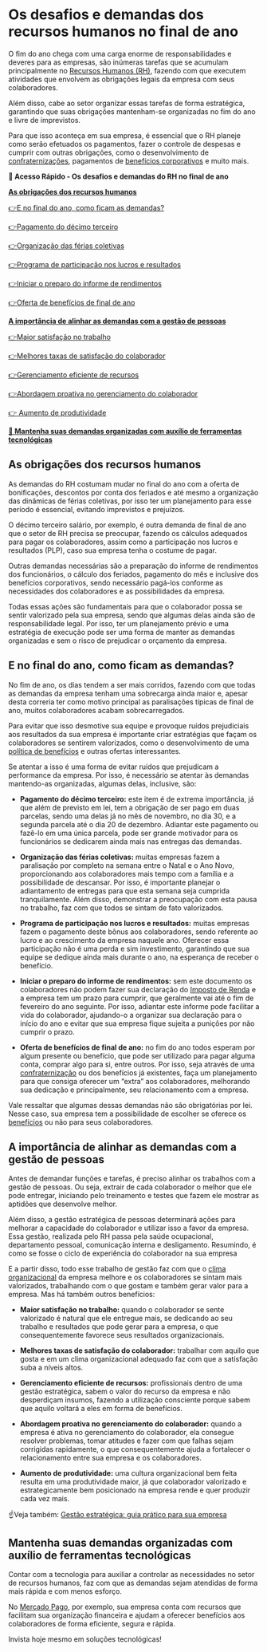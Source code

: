 # Os desafios e demandas dos recursos humanos no final de ano

O fim do ano chega com uma carga enorme de responsabilidades e deveres para as empresas, são inúmeras tarefas que se acumulam principalmente no [Recursos Humanos (RH)](https://meubolso.mercadopago.com.br/tendencias-de-rh), fazendo com que executem atividades que envolvem as obrigações legais da empresa com seus colaboradores.

Além disso, cabe ao setor organizar essas tarefas de forma estratégica, garantindo que suas obrigações mantenham-se organizadas no fim do ano e livre de imprevistos.

Para que isso aconteça em sua empresa, é essencial que o RH planeje como serão efetuados os pagamentos, fazer o controle de despesas e cumprir com outras obrigações, como o desenvolvimento de [confraternizações](https://meubolso.mercadopago.com.br/confraternizacao-de-fim-de-ano), pagamentos de [benefícios corporativos](https://meubolso.mercadopago.com.br/beneficios-corporativos-bem-estar-colaborador) e muito mais.

**💙 Acesso Rápido - Os desafios e demandas do RH no final de ano**

**[As obrigações dos recursos humanos](#A)**

[](#B)[👉](#M)[E no final do ano, como ficam as demandas?](#B)

[](#C)[👉](#M)[Pagamento do décimo terceiro](#C)

[](#D)[👉](#M)[Organização das férias coletivas](#D)

[](#E)[👉](#M)[Programa de participação nos lucros e resultados](#E)

[](#F)[👉](#M)[Iniciar o preparo do informe de rendimentos](#F)

[](#G)[👉](#M)[Oferta de benefícios de final de ano](#G)

**[A importância de alinhar as demandas com a gestão de pessoas](#H)**

[](#I)[👉](#M)[Maior satisfação no trabalho](#I)

[](#J)[👉](#M)[Melhores taxas de satisfação do colaborador](#J)

[](#K)[👉](#M)[Gerenciamento eficiente de recursos](#K)

[](#L)[👉](#M)[Abordagem proativa no gerenciamento do colaborador](#L)

[👉 Aumento de produtividade](#M)

**[💙 Mantenha suas demandas organizadas com auxílio de ferramentas tecnológicas](#N)**

[](#)
## **As obrigações dos recursos humanos**

As demandas do RH costumam mudar no final do ano com a oferta de bonificações, descontos por conta dos feriados e até mesmo a organização das dinâmicas de férias coletivas, por isso ter um planejamento para esse período é essencial, evitando imprevistos e prejuízos.

O décimo terceiro salário, por exemplo, é outra demanda de final de ano que o setor de RH precisa se preocupar, fazendo os cálculos adequados para pagar os colaboradores, assim como a participação nos lucros e resultados (PLP), caso sua empresa tenha o costume de pagar.

Outras demandas necessárias são a preparação do informe de rendimentos dos funcionários, o cálculo dos feriados, pagamento do mês e inclusive dos benefícios corporativos, sendo necessário pagá-los conforme as necessidades dos colaboradores e as possibilidades da empresa.

Todas essas ações são fundamentais para que o colaborador possa se sentir valorizado pela sua empresa, sendo que algumas delas ainda são de responsabilidade legal. Por isso, ter um planejamento prévio e uma estratégia de execução pode ser uma forma de manter as demandas organizadas e sem o risco de prejudicar o orçamento da empresa.

[](#)
## **E no final do ano, como ficam as demandas?**

No fim de ano, os dias tendem a ser mais corridos, fazendo com que todas as demandas da empresa tenham uma sobrecarga ainda maior e, apesar desta correria ter como motivo principal as paralisações típicas de final de ano, muitos colaboradores acabam sobrecarregados.

Para evitar que isso desmotive sua equipe e provoque ruídos prejudiciais aos resultados da sua empresa é importante criar estratégias que façam os colaboradores se sentirem valorizados, como o desenvolvimento de uma [política de benefícios](https://meubolso.mercadopago.com.br/politica-de-beneficios) e outras ofertas interessantes.

Se atentar a isso é uma forma de evitar ruídos que prejudicam a performance da empresa. Por isso, é necessário se atentar às demandas mantendo-as organizadas, algumas delas, inclusive, são:

[](#)

- **Pagamento do décimo terceiro:** este item é de extrema importância, já que além de previsto em lei, tem a obrigação de ser pago em duas parcelas, sendo uma delas já no mês de novembro, no dia 30, e a segunda parcela até o dia 20 de dezembro. Adiantar este pagamento ou fazê-lo em uma única parcela, pode ser grande motivador para os funcionários se dedicarem ainda mais nas entregas das demandas.

- [](#)**Organização das férias coletivas:** muitas empresas fazem a paralisação por completo na semana entre o Natal e o Ano Novo, proporcionando aos colaboradores mais tempo com a família e a possibilidade de descansar. Por isso, é importante planejar o adiantamento de entregas para que esta semana seja cumprida tranquilamente. Além disso, demonstrar a preocupação com esta pausa no trabalho, faz com que todos se sintam de fato valorizados.

- [](#)**Programa de participação nos lucros e resultados:** muitas empresas fazem o pagamento deste bônus aos colaboradores, sendo referente ao lucro e ao crescimento da empresa naquele ano. Oferecer essa participação não é uma perda e sim investimento, garantindo que sua equipe se dedique ainda mais durante o ano, na esperança de receber o benefício.

- [](#)**Iniciar o preparo do informe de rendimentos:** sem este documento os colaboradores não podem fazer sua declaração do [Imposto de Renda](https://empreendedores.mercadopago.com.br/autonomo-imposto-de-renda) e a empresa tem um prazo para cumprir, que geralmente vai até o fim de fevereiro do ano seguinte. Por isso, adiantar este informe pode facilitar a vida do colaborador, ajudando-o a organizar sua declaração para o início do ano e evitar que sua empresa fique sujeita a punições por não cumprir o prazo.

- [](#)**Oferta de benefícios de final de ano:** no fim do ano todos esperam por algum presente ou benefício, que pode ser utilizado para pagar alguma conta, comprar algo para si, entre outros. Por isso, seja através de uma [confraternização](https://meubolso.mercadopago.com.br/confraternizacao-de-fim-de-ano) ou dos benefícios já existentes, faça um planejamento para que consiga oferecer um “extra” aos colaboradores, melhorando sua dedicação e principalmente, seu relacionamento com a empresa. 

Vale ressaltar que algumas dessas demandas não são obrigatórias por lei. Nesse caso, sua empresa tem a possibilidade de escolher se oferece os [benefícios](https://meubolso.mercadopago.com.br/contratar-beneficios-flexiveis-mercado-pago) ou não para seus colaboradores.

[](#)
## **A importância de alinhar as demandas com a gestão de pessoas**

Antes de demandar funções e tarefas, é preciso alinhar os trabalhos com a gestão de pessoas. Ou seja, extrair de cada colaborador o melhor que ele pode entregar, iniciando pelo treinamento e testes que fazem ele mostrar as aptidões que desenvolve melhor.

Além disso, a gestão estratégica de pessoas determinará ações para melhorar a capacidade do colaborador e utilizar isso a favor da empresa. Essa gestão, realizada pelo RH passa pela saúde ocupacional, departamento pessoal, comunicação interna e desligamento. Resumindo, é como se fosse o ciclo de experiência do colaborador na sua empresa

E a partir disso, todo esse trabalho de gestão faz com que o [clima organizacional](https://meubolso.mercadopago.com.br/clima-organizacional) da empresa melhore e os colaboradores se sintam mais valorizados, trabalhando com o que gostam e também gerar valor para a empresa. Mas há também outros benefícios:

[](#)

- **Maior satisfação no trabalho:** quando o colaborador se sente valorizado é natural que ele entregue mais, se dedicando ao seu trabalho e resultados que pode gerar para a empresa, o que consequentemente favorece seus resultados organizacionais.

- [](#)**Melhores taxas de satisfação do colaborador:** trabalhar com aquilo que gosta e em um clima organizacional adequado faz com que a satisfação suba a níveis altos.

- [](#)**Gerenciamento eficiente de recursos:** profissionais dentro de uma gestão estratégica, sabem o valor do recurso da empresa e não desperdiçam insumos, fazendo a utilização consciente porque sabem que aquilo voltará a eles em forma de benefícios.

- [](#)**Abordagem proativa no gerenciamento do colaborador:** quando a empresa é ativa no gerenciamento do colaborador, ela consegue resolver problemas, tomar atitudes e fazer com que falhas sejam corrigidas rapidamente, o que consequentemente ajuda a fortalecer o relacionamento entre sua empresa e os colaboradores.

- [](#)**Aumento de produtividade:** uma cultura organizacional bem feita resulta em uma produtividade maior, já que colaborador valorizado e estrategicamente bem posicionado na empresa rende e quer produzir cada vez mais.

☝️Veja também: [Gestão estratégica: guia prático para sua empresa](https://meubolso.mercadopago.com.br/guia-pratico-gestao-estrategica)

[](#)
## **Mantenha suas demandas organizadas com auxílio de ferramentas tecnológicas**

Contar com a tecnologia para auxiliar a controlar as necessidades no setor de recursos humanos, faz com que as demandas sejam atendidas de forma mais rápida e com menos esforço.

No [Mercado Pago](https://meubolso.mercadopago.com.br/contratar-beneficios-flexiveis-mercado-pago), por exemplo, sua empresa conta com recursos que facilitam sua organização financeira e ajudam a oferecer benefícios aos colaboradores de forma eficiente, segura e rápida.

Invista hoje mesmo em soluções tecnológicas!